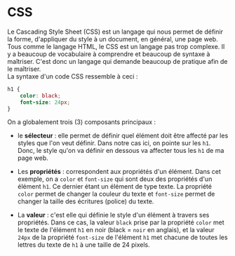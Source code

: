 # CSS
Le Cascading Style Sheet (CSS) est un langage qui nous permet de définir la forme, d'appliquer du style à un document, en général, une page web. <br/>
Tous comme le langage HTML, le CSS est un langage pas trop complexe. Il y a beaucoup de vocabulaire à comprendre et beaucoup de syntaxe à maîtriser. C'est donc un langage qui demande beaucoup de pratique afin de le maîtriser. <br/>
La syntaxe d'un code CSS ressemble à ceci :<br/>

```css
h1 {
    color: black;
    font-size: 24px;
}
```

On a globalement trois (3) composants principaux :
- le **sélecteur** : elle permet de définir quel élément doit être affecté par les styles que l'on veut définir. Dans notre cas ici, on pointe sur les `h1`. Donc, le style qu'on va définir en dessous va affecter tous les `h1` de ma page web.

- Les **propriétés** : correspondent aux propriétés d'un élément. Dans cet exemple, on a `color` et `font-size` qui sont deux des propriétés d'un élément `h1`. Ce dernier étant un élément de type texte. La propriété `color` permet de changer la couleur du texte et `font-size` permet de changer la taille des écritures (police) du texte.

- La **valeur** : c'est elle qui définie le style d'un élément à travers ses propriétés. Dans ce cas, la valeur `black` prise par la propriété `color` met le texte de l'élément `h1` en noir (black = `noir` en anglais), et la valeur `24px` de la propriété `font-size` de l'élément `h1` met chacune de toutes les lettres du texte de `h1` à une taille de 24 pixels.

